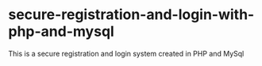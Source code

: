 # secure-registration-and-login-with-php-and-mysql
This is a secure registration and login system created in PHP and MySql
